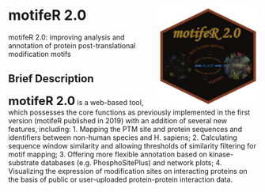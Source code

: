 # motifeR 2.0<img src="motifeR2_logo_new.png" align="right" height="200" width="200"/>
motifeR 2.0: improving analysis and annotation of protein post-translational modification motifs

## Brief Description
**<font size='5'> motifeR 2.0</font>** is a web-based tool, which possesses the core functions as previously implemented in the first version (motifeR published in 2019) with an addition of several new features, including:
    1. Mapping the PTM site and protein sequences and identifiers between non-human species and H. sapiens;
    2. Calculating sequence window similarity and allowing thresholds of similarity filtering for motif mapping;
    3. Offering more flexible annotation based on kinase-substrate databases (e.g. PhosphoSitePlus) and network plots;
    4. Visualizing the expression of modification sites on interacting proteins on the basis of public or user-uploaded protein-protein interaction data.
    
